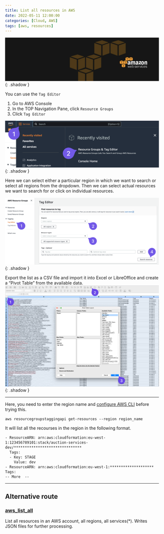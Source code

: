 ```yaml
---
title: List all resources in AWS
date: 2022-05-11 12:00:00
categories: [Cloud, AWS]
tags: [aws, resources]
---
```

<script defer data-domain="senad-d.github.io" src="https://plus.seki.ink/js/script.js"></script>
![](https://github.com/senad-d/senad-d.github.io/blob/main/_media/images/backgroun.png?raw=true){: .shadow }

You can use the `Tag Editor`

1.  Go to AWS Console
2.  In the TOP Navigation Pane, click `Resource Groups`
3.  Click `Tag Editor`


![](https://github.com/senad-d/senad-d.github.io/blob/main/_media/images/20221115145424.png?raw=true){: .shadow }

Here we can select either a particular region in which we want to search or select all regions from the dropdown. Then we can select actual resources we want to search for or click on individual resources.

![](https://github.com/senad-d/senad-d.github.io/blob/main/_media/images/20221115145556.png?raw=true){: .shadow }

Export the list as a CSV file and import it into Excel or LibreOffice and create a “Pivot Table” from the available data.
![](https://github.com/senad-d/senad-d.github.io/blob/main/_media/images/20221116100649.png?raw=true){: .shadow }


---

Here, you need to enter the region name and [configure AWS CLI](https://docs.aws.amazon.com/cli/latest/userguide/cli-chap-configure.html) before trying this.

```shell
aws resourcegroupstaggingapi get-resources --region region_name
```

It will list all the recourses in the region in the following format.

```shell
- ResourceARN: arn:aws:cloudformation:eu-west-1:123456789101:stack/auction-services-dev/*******************************
  Tags:
  - Key: STAGE
    Value: dev
- ResourceARN: arn:aws:cloudformation:eu-west-1:********************
Tags:
-- More  --
```

---
## Alternative route

### [aws_list_all](https://github.com/JohannesEbke/aws_list_all)

List all resources in an AWS account, all regions, all services(*). Writes JSON files for further processing.